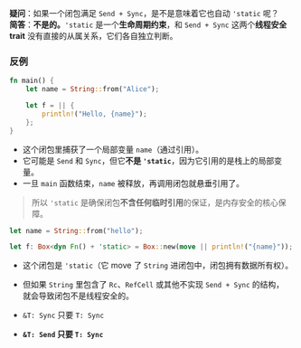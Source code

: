 **疑问**：如果一个闭包满足 `Send + Sync`，是不是意味着它也自动 `'static` 呢？  
**简答**：**不是的。**`'static` 是一个**生命周期约束**，和 `Send + Sync` 这两个**线程安全 trait** 没有直接的从属关系，它们各自独立判断。
### 反例
```rust
fn main() {
    let name = String::from("Alice");

    let f = || {
        println!("Hello, {name}");
    };
}

```
- 这个闭包里捕获了一个局部变量 `name`（通过引用）。
- 它可能是 `Send` 和 `Sync`，但它**不是 `'static`**，因为它引用的是栈上的局部变量。
- 一旦 `main` 函数结束，`name` 被释放，再调用闭包就悬垂引用了。

> 所以 `'static` 是确保闭包**不含任何临时引用**的保证，是内存安全的核心保障。


```rust
let name = String::from("hello");

let f: Box<dyn Fn() + 'static> = Box::new(move || println!("{name}"));

```
- 这个闭包是 `'static`（它 move 了 `String` 进闭包中，闭包拥有数据所有权）。
- 但如果 `String` 里包含了 `Rc`、`RefCell` 或其他不实现 `Send + Sync` 的结构，  
    就会导致闭包不是线程安全的。

- `&T: Sync` 只要 `T: Sync`
- **`&T: Send` 只要 `T: Sync`**
